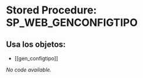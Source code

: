 # Stored Procedure: SP_WEB_GENCONFIGTIPO

## Usa los objetos:
- [[gen_configtipo]]

*No code available.*
